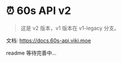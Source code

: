 # ⏰ 60s API v2

> 这是 v2 版本，v1 版本在 v1-legacy 分支。

文档: https://docs.60s-api.viki.moe

readme 等待完善中...
